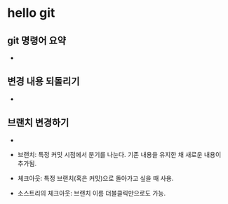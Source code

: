 # hello git

## git 명령어 요약
-

## 변경 내용 되돌리기
-

## 브랜치 변경하기
-

- 브랜치:  특정 커밋 시점에서 분기를 나눈다. 기존 내용을 유지한 채 새로운 내용이 추가됨.
- 체크아웃: 특정 브랜치(혹은 커밋)으로 돌아가고 싶을 때 사용.
- 소스트리의 체크아웃: 브랜치 이름 더블클릭만으로도 가능.
